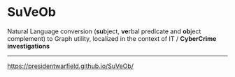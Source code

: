 # SuVeOb
Natural Language conversion (**su**bject, **ve**rbal predicate and **ob**ject complement) to Graph utility, localized in the context of IT / **CyberCrime investigations**

---
https://presidentwarfield.github.io/SuVeOb/
